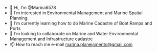 - 👋 Hi, I’m @Marina6578
- 👀 I’m interested in Environmental Management and Marine Spatial Planning
- 🌱 I’m currently learning how to do Marine Cadastre of Boat Ramps and Ports
- 💞️ I’m looking to collaborate on Marine and Water Environmental Management and Infrastructure cadastre
- 📫 How to reach me e-mail marina.planejamento@gmail.com

<!---
Marina6578/Marina6578 is a ✨ special ✨ repository because its `README.md` (this file) appears on your GitHub profile.
You can click the Preview link to take a look at your changes.
--->
